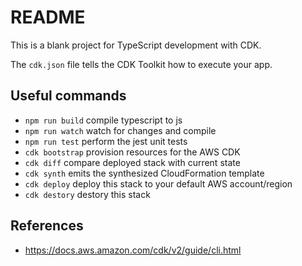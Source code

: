 # README

This is a blank project for TypeScript development with CDK.

The `cdk.json` file tells the CDK Toolkit how to execute your app.

## Useful commands

- `npm run build` compile typescript to js
- `npm run watch` watch for changes and compile
- `npm run test` perform the jest unit tests
- `cdk bootstrap` provision resources for the AWS CDK
- `cdk diff` compare deployed stack with current state
- `cdk synth` emits the synthesized CloudFormation template
- `cdk deploy` deploy this stack to your default AWS account/region
- `cdk destory` destory this stack

## References

- <https://docs.aws.amazon.com/cdk/v2/guide/cli.html>
